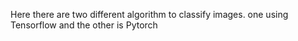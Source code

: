 Here there are two different algorithm to classify images. one using Tensorflow and the other is Pytorch
